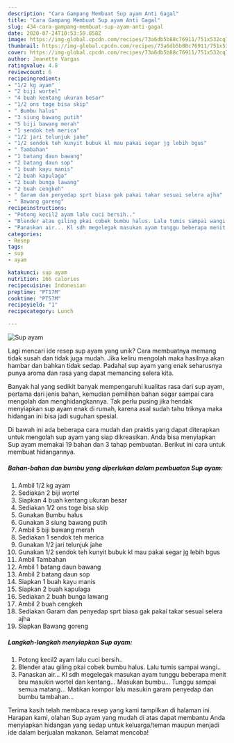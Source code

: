 ```yaml
---
description: "Cara Gampang Membuat Sup ayam Anti Gagal"
title: "Cara Gampang Membuat Sup ayam Anti Gagal"
slug: 434-cara-gampang-membuat-sup-ayam-anti-gagal
date: 2020-07-24T10:53:59.858Z
image: https://img-global.cpcdn.com/recipes/73a6db5b88c76911/751x532cq70/sup-ayam-foto-resep-utama.jpg
thumbnail: https://img-global.cpcdn.com/recipes/73a6db5b88c76911/751x532cq70/sup-ayam-foto-resep-utama.jpg
cover: https://img-global.cpcdn.com/recipes/73a6db5b88c76911/751x532cq70/sup-ayam-foto-resep-utama.jpg
author: Jeanette Vargas
ratingvalue: 4.8
reviewcount: 6
recipeingredient:
- "1/2 kg ayam"
- "2 biji wortel"
- "4 buah kentang ukuran besar"
- "1/2 ons toge bisa skip"
- " Bumbu halus"
- "3 siung bawang putih"
- "5 biji bawang merah"
- "1 sendok teh merica"
- "1/2 jari telunjuk jahe"
- "1/2 sendok teh kunyit bubuk kl mau pakai segar jg lebih bgus"
- " Tambahan"
- "1 batang daun bawang"
- "2 batang daun sop"
- "1 buah kayu manis"
- "2 buah kapulaga"
- "2 buah bunga lawang"
- "2 buah cengkeh"
- " Garam dan penyedap sprt biasa gak pakai takar sesuai selera ajha"
- " Bawang goreng"
recipeinstructions:
- "Potong kecil2 ayam lalu cuci bersih.."
- "Blender atau giling pkai cobek bumbu halus. Lalu tumis sampai wangi.."
- "Panaskan air... Kl sdh megelegak masukan ayam tunggu beberapa menit bru masukin wortel dan kentang... Masukan bumbu... Tunggu sampai semua matang... Matikan kompor lalu masukin garam penyedap dan bumbu tambahan..."
categories:
- Resep
tags:
- sup
- ayam

katakunci: sup ayam 
nutrition: 166 calories
recipecuisine: Indonesian
preptime: "PT17M"
cooktime: "PT57M"
recipeyield: "1"
recipecategory: Lunch

---
```



![Sup ayam](https://img-global.cpcdn.com/recipes/73a6db5b88c76911/751x532cq70/sup-ayam-foto-resep-utama.jpg)

Lagi mencari ide resep sup ayam yang unik? Cara membuatnya memang tidak susah dan tidak juga mudah. Jika keliru mengolah maka hasilnya akan hambar dan bahkan tidak sedap. Padahal sup ayam yang enak seharusnya punya aroma dan rasa yang dapat memancing selera kita.



Banyak hal yang sedikit banyak mempengaruhi kualitas rasa dari sup ayam, pertama dari jenis bahan, kemudian pemilihan bahan segar sampai cara mengolah dan menghidangkannya. Tak perlu pusing jika hendak menyiapkan sup ayam enak di rumah, karena asal sudah tahu triknya maka hidangan ini bisa jadi suguhan spesial.


Di bawah ini ada beberapa cara mudah dan praktis yang dapat diterapkan untuk mengolah sup ayam yang siap dikreasikan. Anda bisa menyiapkan Sup ayam memakai 19 bahan dan 3 tahap pembuatan. Berikut ini cara untuk membuat hidangannya.

<!--inarticleads1-->

##### Bahan-bahan dan bumbu yang diperlukan dalam pembuatan Sup ayam:

1. Ambil 1/2 kg ayam
1. Sediakan 2 biji wortel
1. Siapkan 4 buah kentang ukuran besar
1. Sediakan 1/2 ons toge bisa skip
1. Gunakan  Bumbu halus
1. Gunakan 3 siung bawang putih
1. Ambil 5 biji bawang merah
1. Sediakan 1 sendok teh merica
1. Gunakan 1/2 jari telunjuk jahe
1. Gunakan 1/2 sendok teh kunyit bubuk kl mau pakai segar jg lebih bgus
1. Ambil  Tambahan
1. Ambil 1 batang daun bawang
1. Ambil 2 batang daun sop
1. Siapkan 1 buah kayu manis
1. Siapkan 2 buah kapulaga
1. Sediakan 2 buah bunga lawang
1. Ambil 2 buah cengkeh
1. Sediakan  Garam dan penyedap sprt biasa gak pakai takar sesuai selera ajha
1. Siapkan  Bawang goreng




<!--inarticleads2-->

##### Langkah-langkah menyiapkan Sup ayam:

1. Potong kecil2 ayam lalu cuci bersih..
1. Blender atau giling pkai cobek bumbu halus. Lalu tumis sampai wangi..
1. Panaskan air... Kl sdh megelegak masukan ayam tunggu beberapa menit bru masukin wortel dan kentang... Masukan bumbu... Tunggu sampai semua matang... Matikan kompor lalu masukin garam penyedap dan bumbu tambahan...




Terima kasih telah membaca resep yang kami tampilkan di halaman ini. Harapan kami, olahan Sup ayam yang mudah di atas dapat membantu Anda menyiapkan hidangan yang sedap untuk keluarga/teman maupun menjadi ide dalam berjualan makanan. Selamat mencoba!
